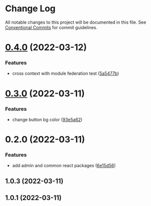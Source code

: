 # Change Log

All notable changes to this project will be documented in this file.
See [Conventional Commits](https://conventionalcommits.org) for commit guidelines.

# [0.4.0](https://github.com/jeffersonRibeiro/lerna-monorepo-module-federation/compare/@julius/common@0.3.0...@julius/common@0.4.0) (2022-03-12)


### Features

* cross context with module federation test ([5a5477b](https://github.com/jeffersonRibeiro/lerna-monorepo-module-federation/commit/5a5477b8583d0e07ef45e79df80765040b83970a))





# [0.3.0](https://github.com/jeffersonRibeiro/lerna-monorepo/compare/@julius/common@0.2.0...@julius/common@0.3.0) (2022-03-11)


### Features

* change button bg color ([93e5a62](https://github.com/jeffersonRibeiro/lerna-monorepo/commit/93e5a62da0f82ae3cc0a7623aa67b609b2de34e6))





# 0.2.0 (2022-03-11)


### Features

* add admin and common react packages ([6e15d56](https://github.com/jeffersonRibeiro/lerna-monorepo/commit/6e15d5654e3cd5e87be9ad525cc4173538346126))



## 1.0.3 (2022-03-11)



## 1.0.1 (2022-03-11)
